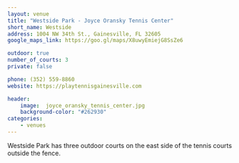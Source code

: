 ```yaml
---
layout: venue
title: "Westside Park - Joyce Oransky Tennis Center"
short_name: Westside
address: 1004 NW 34th St., Gainesville, FL 32605
google_maps_link: https://goo.gl/maps/X8uwyEmiejG8SsZe6

outdoor: true
number_of_courts: 3
private: false

phone: (352) 559-8860
website: https://playtennisgainesville.com

header:
    image:  joyce_oransky_tennis_center.jpg
    background-color: "#262930"
categories:
    - venues
---
```

<!--more-->

Westside Park has three outdoor courts on the east side of the tennis courts outside the fence.
